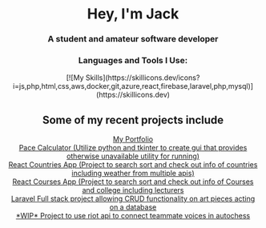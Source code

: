 <h1 align="center">Hey, I'm Jack</h1>
<h3 align="center">A student and amateur software developer</h3>




<div class="center-container">

  <div class="content-container">
    <h3 align="center">Languages and Tools I Use:</h3>
<p align="center">
    [![My Skills](https://skillicons.dev/icons?i=js,php,html,css,aws,docker,git,azure,react,firebase,laravel,php,mysql)](https://skillicons.dev)
    

</p>

  </div>
</div>

<h2 align="center">Some of my recent projects include</h2>
<div align="center"><a  href="http://react-clamnam-portfolio-app.s3-website-eu-west-1.amazonaws.com/" target="_blank" rel="noreferrer"> My Portfolio </a><div/>
<div align="center"><a  href="https://github.com/clamnam/Pace-Converter" target="_blank" rel="noreferrer"> Pace Calculator (Utilize python and tkinter to create gui that provides otherwise unavailable utility for running)</a><div/>
<div align="center"><a  href="https://github.com/clamnam/react-countries-app " target="_blank" rel="noreferrer"> React Countries App (Project to search sort and check out info of countries including weather from multiple apis)</a><div/>
  <div align="center"><a  href="https://github.com/clamnam/react-courses-app" target="_blank" rel="noreferrer"> React Courses App (Project to search sort and check out info of Courses and college including lecturers</a><div/>
    <div align="center"><a  href="https://github.com/clamnam/Art-Laravel-Project" target="_blank" rel="noreferrer"> Laravel Full stack project allowing CRUD functionality on art pieces acting on a database</a><div/>



<div align="center"><a  href="https://github.com/clamnam/react-countries-app" target="_blank" rel="noreferrer"> *WIP* Project to use riot api to connect teammate voices in autochess</a><div/>




